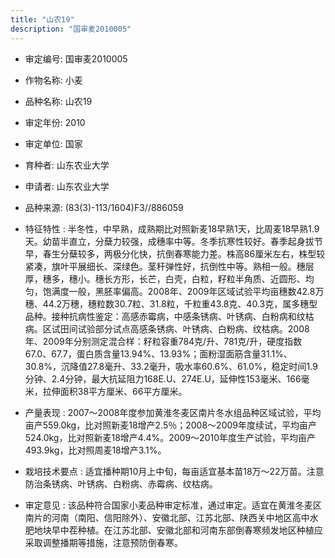 ```yaml
---
title: "山农19"
description: "国审麦2010005"
---
```

* 审定编号:  国审麦2010005

*  作物名称:  小麦

*  品种名称:  山农19

*  审定年份:  2010

*  审定单位:  国家

* 育种者:  山东农业大学

*  申请者:  山东农业大学

*  品种来源:  (83(3)-113/1604)F3//886059

*  特征特性 : 
半冬性，中早熟，成熟期比对照新麦18早熟1天，比周麦18早熟1.9天。幼苗半直立，分蘖力较强，成穗率中等。冬季抗寒性较好。春季起身拔节早，春生分蘖较多，两极分化快，抗倒春寒能力差。株高86厘米左右，株型较紧凑，旗叶平展细长、深绿色。茎秆弹性好，抗倒性中等。熟相一般。穗层厚，穗多，穗小。穗长方形，长芒，白壳，白粒，籽粒半角质、近圆形、均匀，饱满度一般，黑胚率偏高。2008年、2009年区域试验平均亩穗数42.8万穗、44.2万穗，穗粒数30.7粒、31.8粒，千粒重43.8克、40.3克，属多穗型品种。接种抗病性鉴定：高感赤霉病，中感条锈病、叶锈病、白粉病和纹枯病。区试田间试验部分试点高感条锈病、叶锈病、白粉病、纹枯病。2008年、2009年分别测定混合样：籽粒容重784克/升、781克/升，硬度指数67.0、67.7，蛋白质含量13.94%、13.93%；面粉湿面筋含量31.1%、30.8%，沉降值27.8毫升、33.2毫升，吸水率60.6%、61.0%，稳定时间1.9分钟、2.4分钟，最大抗延阻力168E.U、274E.U，延伸性153毫米、166毫米，拉伸面积38平方厘米、66平方厘米。
 
*  产量表现 : 
2007～2008年度参加黄淮冬麦区南片冬水组品种区域试验，平均亩产559.0kg，比对照新麦18增产2.5％；2008～2009年度续试，平均亩产524.0kg，比对照新麦18增产4.4%。2009～2010年度生产试验，平均亩产493.9kg，比对照周麦18增产3.1%。

*  栽培技术要点 : 
适宜播种期10月上中旬，每亩适宜基本苗18万～22万苗。注意防治条锈病、叶锈病、白粉病、赤霉病、纹枯病。

*  审定意见 : 
该品种符合国家小麦品种审定标准，通过审定。适宜在黄淮冬麦区南片的河南（南阳、信阳除外）、安徽北部、江苏北部、陕西关中地区高中水肥地块早中茬种植。在江苏北部、安徽北部和河南东部倒春寒频发地区种植应采取调整播期等措施，注意预防倒春寒。
